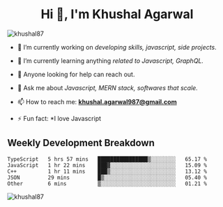 <h1 align="center">Hi 👋, I'm Khushal Agarwal</h1>


<p align="left"> <img src="https://komarev.com/ghpvc/?username=khushal87&label=Profile Views&color=green&style=plastic" alt="khushal87" /> </p>

- 🔭 I’m currently working on *developing skills, javascript, side projects*.

- 🌱 I’m currently learning anything *related to Javascript, GraphQL.*

- 🤔 Anyone looking for help can reach out.

- 💬 Ask me about *Javascript, MERN stack, softwares that scale.*

- 📫 How to reach me: **khushal.agarwal987@gmail.com**

- ⚡ Fun fact: *I love Javascript 




## Weekly Development Breakdown
<!--START_SECTION:waka-->
```text
TypeScript   5 hrs 57 mins   ████████████████▒░░░░░░░░   65.17 % 
JavaScript   1 hr 22 mins    ███▓░░░░░░░░░░░░░░░░░░░░░   15.09 % 
C++          1 hr 11 mins    ███▒░░░░░░░░░░░░░░░░░░░░░   13.12 % 
JSON         29 mins         █▒░░░░░░░░░░░░░░░░░░░░░░░   05.40 % 
Other        6 mins          ▒░░░░░░░░░░░░░░░░░░░░░░░░   01.21 % 
```
<!--END_SECTION:waka-->
<p><img align="center" src="https://github-readme-stats.vercel.app/api?username=khushal87&count_private=true&show_icons=true" alt="khushal87"/></p>
